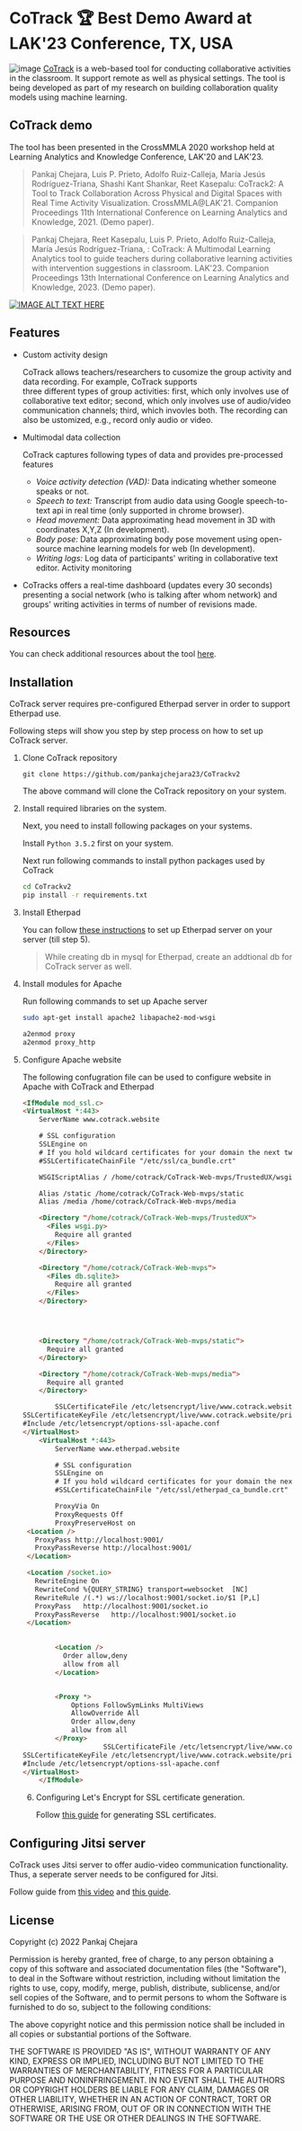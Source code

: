 # CoTrack 🏆 Best Demo Award at LAK'23 Conference, TX, USA
![image](https://user-images.githubusercontent.com/21138354/148179967-050475f8-87e6-4e70-bef3-dd769e160848.png)
[CoTrack](https://www.cotrack.website/) is a web-based tool for conducting collaborative activities in the classroom. It support remote as well as physical settings.
The tool is being developed as part of my research on building collaboration quality models using machine learning. 

## CoTrack demo
The tool has been presented in the CrossMMLA 2020 workshop held at Learning Analytics and Knowledge Conference, LAK'20 and LAK'23.
> Pankaj Chejara, Luis P. Prieto, Adolfo Ruiz-Calleja, María Jesús Rodríguez-Triana, Shashi Kant Shankar, Reet Kasepalu: CoTrack2: A Tool to Track Collaboration Across Physical and Digital Spaces with Real Time Activity Visualization. CrossMMLA@LAK'21. Companion Proceedings 11th International Conference on Learning Analytics and Knowledge, 2021. (Demo paper).

> Pankaj Chejara, Reet Kasepalu, Luis P. Prieto, Adolfo Ruiz-Calleja, María Jesús Rodríguez-Triana, : CoTrack: A Multimodal Learning Analytics tool to guide teachers during collaborative learning activities with intervention suggestions in classroom. LAK'23. Companion Proceedings 13th International Conference on Learning Analytics and Knowledge, 2023. (Demo paper).

[![IMAGE ALT TEXT HERE](https://img.youtube.com/vi/IOH4S2doZTA/0.jpg)](https://youtu.be/blyln4v5dCQ)

## Features
* Custom activity design

  CoTrack allows teachers/researchers to cusomize the group activity and data recording. For example, CoTrack supports     
  three different types of group activities: first, which only involves use of collaborative text editor; second, which 
  only involves use of audio/video communication channels; third, which invovles both. The recording can also be 
  ustomized, e.g., record only audio or video.
  
* Multimodal data collection

  CoTrack captures following types of data and provides pre-processed features
  
  * *Voice activity detection (VAD):* Data indicating whether someone speaks or not.
  * *Speech to text:* Transcript from audio data using Google speech-to-text api in real time (only supported in chrome
  browser).
  * *Head movement:* Data approximating head movement in 3D with coordinates X,Y,Z (In development).
  * *Body pose:* Data approximating body pose movement using open-source machine learning models for web (In development).
  * *Writing logs:* Log data of participants' writing in collaborative text editor.
  Activity monitoring
 
* CoTracks offers a real-time dashboard (updates every 30 seconds) presenting a social network (who is talking after whom network) and groups' writing activities in terms of number of revisions made.


## Resources
You can check additional resources about the tool [here](https://www.cotrack.website/en-gb/howto/).


## Installation

CoTrack server requires pre-configured Etherpad server in order to support Etherpad use.

Following steps will show you step by step process on how to set up CoTrack server.

1. Clone CoTrack repository

   ```shell
   git clone https://github.com/pankajchejara23/CoTrackv2
   ```

   The above command will clone the CoTrack repository on your system.

2. Install required libraries on the system.

   Next, you need to install following packages on your systems.

   Install `Python 3.5.2` first on your system.

   Next run following commands to install python packages used by CoTrack

   ```sh
   cd CoTrackv2
   pip install -r requirements.txt
   ```

   

3. Install Etherpad

   You can follow [these instructions](https://www.rosehosting.com/blog/how-to-install-etherpad-on-ubuntu-18-04/) to set up Etherpad server on your server (till step 5). 

   > While creating db in mysql for Etherpad, create an addtional db for CoTrack server as well.

4. Install modules for Apache

   Run following commands to set up Apache server

   ```sh
   sudo apt-get install apache2 libapache2-mod-wsgi
   ```

   ```sh
   a2enmod proxy
   a2enmod proxy_http
   ```

   

5. Configure Apache website

   The following confugration file can be used to configure website in Apache with CoTrack and Etherpad

   ```html
   <IfModule mod_ssl.c>
   <VirtualHost *:443>
       ServerName www.cotrack.website
   
       # SSL configuration
       SSLEngine on
       # If you hold wildcard certificates for your domain the next two lines are not necessary.
       #SSLCertificateChainFile "/etc/ssl/ca_bundle.crt"
   
       WSGIScriptAlias / /home/cotrack/CoTrack-Web-mvps/TrustedUX/wsgi.py
   
       Alias /static /home/cotrack/CoTrack-Web-mvps/static
       Alias /media /home/cotrack/CoTrack-Web-mvps/media
   
       <Directory "/home/cotrack/CoTrack-Web-mvps/TrustedUX">
         <Files wsgi.py>
           Require all granted
         </Files>
       </Directory>
   
       <Directory "/home/cotrack/CoTrack-Web-mvps">
         <Files db.sqlite3>
           Require all granted
         </Files>
       </Directory>
   
   
   
   
       <Directory "/home/cotrack/CoTrack-Web-mvps/static">
         Require all granted
       </Directory>
   
       <Directory "/home/cotrack/CoTrack-Web-mvps/media">
         Require all granted
       </Directory>
   
           SSLCertificateFile /etc/letsencrypt/live/www.cotrack.website/fullchain.pem
   SSLCertificateKeyFile /etc/letsencrypt/live/www.cotrack.website/privkey.pem
   #Include /etc/letsencrypt/options-ssl-apache.conf
   </VirtualHost>
       <VirtualHost *:443>
           ServerName www.etherpad.website
   
           # SSL configuration
           SSLEngine on
           # If you hold wildcard certificates for your domain the next two lines are not necessary.
           #SSLCertificateChainFile "/etc/ssl/etherpad_ca_bundle.crt"
   
           ProxyVia On
           ProxyRequests Off
           ProxyPreserveHost on
   	<Location />
   	  ProxyPass http://localhost:9001/
   	  ProxyPassReverse http://localhost:9001/
   	</Location>
   
   	<Location /socket.io>
   	  RewriteEngine On
   	  RewriteCond %{QUERY_STRING} transport=websocket  [NC]
   	  RewriteRule /(.*) ws://localhost:9001/socket.io/$1 [P,L]
   	  ProxyPass   http://localhost:9001/socket.io
   	  ProxyPassReverse   http://localhost:9001/socket.io
   	</Location>
   	
   
           <Location />
             Order allow,deny
             allow from all
           </Location>
   
   
           <Proxy *>
               Options FollowSymLinks MultiViews
               AllowOverride All
               Order allow,deny
               allow from all
           </Proxy>
                       SSLCertificateFile /etc/letsencrypt/live/www.cotrack.website/fullchain.pem
   SSLCertificateKeyFile /etc/letsencrypt/live/www.cotrack.website/privkey.pem
   #Include /etc/letsencrypt/options-ssl-apache.conf
   </VirtualHost>
       </IfModule>
   ```

   6. Configuring Let's Encrypt for SSL certificate generation.

      Follow [this guide](https://www.digitalocean.com/community/tutorials/how-to-secure-apache-with-let-s-encrypt-on-ubuntu-18-04) for generating SSL certificates.



## Configuring Jitsi server

CoTrack uses Jitsi server to offer audio-video communication functionality. Thus, a seperate server needs to be configured for Jitsi.

Follow guide from [this video](https://www.youtube.com/watch?v=jWPod5ubeUM) and [this guide](https://doganbros.com/index.php/jitsi/jitsi-installation-with-jwt-support-on-ubuntu-20-04-lts/).



## License
Copyright (c) 2022 Pankaj Chejara

Permission is hereby granted, free of charge, to any person obtaining a copy
of this software and associated documentation files (the "Software"), to deal
in the Software without restriction, including without limitation the rights
to use, copy, modify, merge, publish, distribute, sublicense, and/or sell
copies of the Software, and to permit persons to whom the Software is
furnished to do so, subject to the following conditions:

The above copyright notice and this permission notice shall be included in all
copies or substantial portions of the Software.

THE SOFTWARE IS PROVIDED "AS IS", WITHOUT WARRANTY OF ANY KIND, EXPRESS OR
IMPLIED, INCLUDING BUT NOT LIMITED TO THE WARRANTIES OF MERCHANTABILITY,
FITNESS FOR A PARTICULAR PURPOSE AND NONINFRINGEMENT. IN NO EVENT SHALL THE
AUTHORS OR COPYRIGHT HOLDERS BE LIABLE FOR ANY CLAIM, DAMAGES OR OTHER
LIABILITY, WHETHER IN AN ACTION OF CONTRACT, TORT OR OTHERWISE, ARISING FROM,
OUT OF OR IN CONNECTION WITH THE SOFTWARE OR THE USE OR OTHER DEALINGS IN THE
SOFTWARE.
